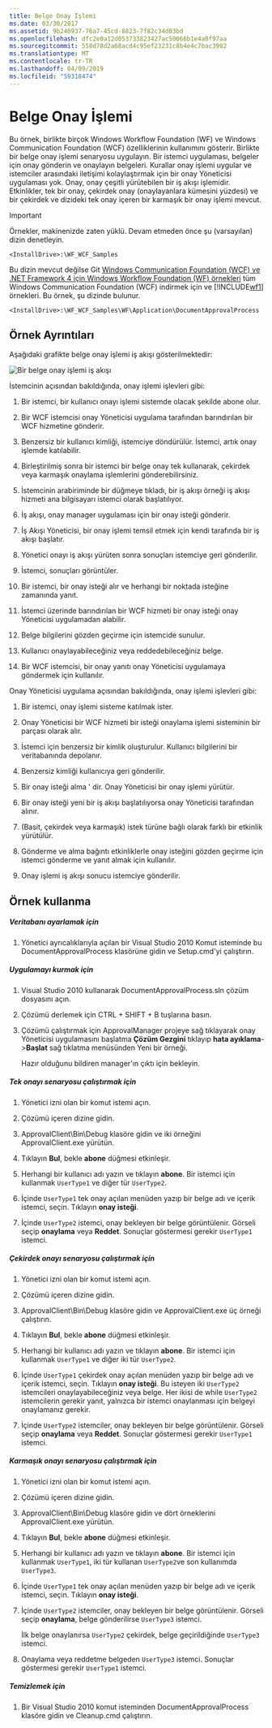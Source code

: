 ```yaml
---
title: Belge Onay İşlemi
ms.date: 03/30/2017
ms.assetid: 9b240937-76a7-45cd-8823-7f82c34d03bd
ms.openlocfilehash: dfc2e0a12d053733823427ac50066b1e4a0f97aa
ms.sourcegitcommit: 558d78d2a68acd4c95ef23231c8b4e4c7bac3902
ms.translationtype: MT
ms.contentlocale: tr-TR
ms.lasthandoff: 04/09/2019
ms.locfileid: "59318474"
---
```

# <a name="document-approval-process"></a>Belge Onay İşlemi
Bu örnek, birlikte birçok Windows Workflow Foundation (WF) ve Windows Communication Foundation (WCF) özelliklerinin kullanımını gösterir. Birlikte bir belge onay işlemi senaryosu uygulayın. Bir istemci uygulaması, belgeler için onay gönderin ve onaylayın belgeleri. Kurallar onay işlemi uygular ve istemciler arasındaki iletişimi kolaylaştırmak için bir onay Yöneticisi uygulaması yok. Onay, onay çeşitli yürütebilen bir iş akışı işlemidir. Etkinlikler, tek bir onay, çekirdek onay (onaylayanlara kümesini yüzdesi) ve bir çekirdek ve dizideki tek onay içeren bir karmaşık bir onay işlemi mevcut.

> [!IMPORTANT]
>  Örnekler, makinenizde zaten yüklü. Devam etmeden önce şu (varsayılan) dizin denetleyin.  
>   
>  `<InstallDrive>:\WF_WCF_Samples`  
>   
>  Bu dizin mevcut değilse Git [Windows Communication Foundation (WCF) ve .NET Framework 4 için Windows Workflow Foundation (WF) örnekleri](https://go.microsoft.com/fwlink/?LinkId=150780) tüm Windows Communication Foundation (WCF) indirmek için ve [!INCLUDE[wf1](../../../../includes/wf1-md.md)] örnekleri. Bu örnek, şu dizinde bulunur.  
>   
>  `<InstallDrive>:\WF_WCF_Samples\WF\Application\DocumentApprovalProcess`  
  
## <a name="sample-details"></a>Örnek Ayrıntıları  
 Aşağıdaki grafikte belge onay işlemi iş akışı gösterilmektedir:  
  
 ![Bir belge onay işlemi iş akışı](./media/document-approval-process/document-approval-process.jpg)  
  
 İstemcinin açısından bakıldığında, onay işlemi işlevleri gibi:  
  
1. Bir istemci, bir kullanıcı onayı işlemi sistemde olacak şekilde abone olur.  
  
2. Bir WCF istemcisi onay Yöneticisi uygulama tarafından barındırılan bir WCF hizmetine gönderir.  
  
3. Benzersiz bir kullanıcı kimliği, istemciye döndürülür. İstemci, artık onay işlemde katılabilir.  
  
4. Birleştirilmiş sonra bir istemci bir belge onay tek kullanarak, çekirdek veya karmaşık onaylama işlemlerini gönderebilirsiniz.  
  
5. İstemcinin arabiriminde bir düğmeye tıkladı, bir iş akışı örneği iş akışı hizmeti ana bilgisayarı istemci olarak başlatılıyor.  
  
6. İş akışı, onay manager uygulaması için bir onay isteği gönderir.  
  
7. İş Akışı Yöneticisi, bir onay işlemi temsil etmek için kendi tarafında bir iş akışı başlatır.  
  
8. Yönetici onayı iş akışı yürüten sonra sonuçları istemciye geri gönderilir.  
  
9. İstemci, sonuçları görüntüler.  
  
10. Bir istemci, bir onay isteği alır ve herhangi bir noktada isteğine zamanında yanıt.  
  
11. İstemci üzerinde barındırılan bir WCF hizmeti bir onay isteği onay Yöneticisi uygulamadan alabilir.  
  
12. Belge bilgilerini gözden geçirme için istemcide sunulur.  
  
13. Kullanıcı onaylayabileceğiniz veya reddedebileceğiniz belge.  
  
14. Bir WCF istemcisi, bir onay yanıtı onay Yöneticisi uygulamaya göndermek için kullanılır.  
  
 Onay Yöneticisi uygulama açısından bakıldığında, onay işlemi işlevleri gibi:  
  
1. Bir istemci, onay işlemi sisteme katılmak ister.  
  
2. Onay Yöneticisi bir WCF hizmeti bir isteği onaylama işlemi sisteminin bir parçası olarak alır.  
  
3. İstemci için benzersiz bir kimlik oluşturulur. Kullanıcı bilgilerini bir veritabanında depolanır.  
  
4. Benzersiz kimliği kullanıcıya geri gönderilir.  
  
5. Bir onay isteği alma ' dir. Onay Yöneticisi bir onay işlemi yürütür.  
  
6. Bir onay isteği yeni bir iş akışı başlatılıyorsa onay Yöneticisi tarafından alınır.  
  
7. (Basit, çekirdek veya karmaşık) istek türüne bağlı olarak farklı bir etkinlik yürütülür.  
  
8. Gönderme ve alma bağıntı etkinliklerle onay isteğini gözden geçirme için istemci gönderme ve yanıt almak için kullanılır.  
  
9. Onay işlemi iş akışı sonucu istemciye gönderilir.  
  
## <a name="using-the-sample"></a>Örnek kullanma  
  
##### <a name="to-set-up-the-database"></a>Veritabanı ayarlamak için  
  
1. Yönetici ayrıcalıklarıyla açılan bir Visual Studio 2010 Komut isteminde bu DocumentApprovalProcess klasörüne gidin ve Setup.cmd'yi çalıştırın.  
  
##### <a name="to-set-up-the-application"></a>Uygulamayı kurmak için  
  
1. Visual Studio 2010 kullanarak DocumentApprovalProcess.sln çözüm dosyasını açın.  
  
2. Çözümü derlemek için CTRL + SHIFT + B tuşlarına basın.  
  
3. Çözümü çalıştırmak için ApprovalManager projeye sağ tıklayarak onay Yöneticisi uygulamasını başlatma **Çözüm Gezgini** tıklayıp **hata ayıklama**->**Başlat**  sağ tıklatma menüsünden Yeni bir örneği.  
  
     Hazır olduğunu bildiren manager'ın çıktı için bekleyin.  
  
##### <a name="to-run-the-single-approval-scenario"></a>Tek onayı senaryosu çalıştırmak için  
  
1. Yönetici izni olan bir komut istemi açın.  
  
2. Çözümü içeren dizine gidin.  
  
3. ApprovalClient\Bin\Debug klasöre gidin ve iki örneğini ApprovalClient.exe yürütün.  
  
4. Tıklayın **Bul**, bekle **abone** düğmesi etkinleşir.  
  
5. Herhangi bir kullanıcı adı yazın ve tıklayın **abone**. Bir istemci için kullanmak `UserType1` ve diğer tür `UserType2`.  
  
6. İçinde `UserType1` tek onay açılan menüden yazıp bir belge adı ve içerik istemci, seçin. Tıklayın **onay isteği**.  
  
7. İçinde `UserType2` istemci, onay bekleyen bir belge görüntülenir. Görseli seçip **onaylama** veya **Reddet**. Sonuçlar göstermesi gerekir `UserType1` istemci.  
  
##### <a name="to-run-the-quorum-approval-scenario"></a>Çekirdek onayı senaryosu çalıştırmak için  
  
1. Yönetici izni olan bir komut istemi açın.  
  
2. Çözümü içeren dizine gidin.  
  
3. ApprovalClient\Bin\Debug klasöre gidin ve ApprovalClient.exe üç örneği çalıştırın.  
  
4. Tıklayın **Bul**, bekle **abone** düğmesi etkinleşir.  
  
5. Herhangi bir kullanıcı adı yazın ve tıklayın **abone**. Bir istemci için kullanmak `UserType1` ve diğer iki tür `UserType2`.  
  
6. İçinde `UserType1` çekirdek onay açılan menüden yazıp bir belge adı ve içerik istemci, seçin. Tıklayın **onay isteği**. Bu isteyen iki `UserType2` istemcileri onaylayabileceğiniz veya belge. Her ikisi de while `UserType2` istemcilerin gerekir yanıt, yalnızca bir istemci onaylanması için belgeyi onaylamanız gerekir.  
  
7. İçinde `UserType2` istemciler, onay bekleyen bir belge görüntülenir. Görseli seçip **onaylama** veya **Reddet**. Sonuçlar göstermesi gerekir `UserType1` istemci.  
  
##### <a name="to-run-the-complex-approval-scenario"></a>Karmaşık onayı senaryosu çalıştırmak için  
  
1. Yönetici izni olan bir komut istemi açın.  
  
2. Çözümü içeren dizine gidin.  
  
3. ApprovalClient\Bin\Debug klasöre gidin ve dört örneklerini ApprovalClient.exe yürütün.  
  
4. Tıklayın **Bul**, bekle **abone** düğmesi etkinleşir.  
  
5. Herhangi bir kullanıcı adı yazın ve tıklayın **abone**. Bir istemci için kullanmak `UserType1`, iki tür kullanan `UserType2`ve son kullanımda `UserType3`.  
  
6. İçinde `UserType1` tek onay açılan menüden yazıp bir belge adı ve içerik istemci, seçin. Tıklayın **onay isteği**.  
  
7. İçinde `UserType2` istemciler, onay bekleyen bir belge görüntülenir. Görseli seçip **onaylama**, belge gönderilirse `UserType3` istemci.  
  
     İlk belge onaylanırsa `UserType2` çekirdek, belge geçirildiğinde `UserType3` istemci.  
  
8. Onaylama veya reddetme belgeden `UserType3` istemci. Sonuçlar göstermesi gerekir `UserType1` istemci.  
  
##### <a name="to-clean-up"></a>Temizlemek için  
  
1. Bir Visual Studio 2010 komut isteminden DocumentApprovalProcess klasöre gidin ve Cleanup.cmd çalıştırın.
